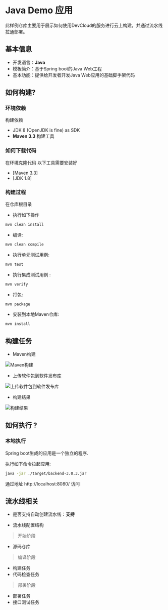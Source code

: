 # Java Demo 应用

此样例仓库主要用于展示如何使用DevCloud的服务进行云上构建，并通过流水线拉通部署。

## 基本信息

+ 开发语言：**Java**
+ 模板简介：基于Spring boot的Java Web工程
+ 基本功能：提供给开发者开发Java Web应用的基础脚手架代码

## 如何构建?

### 环境依赖

构建依赖
* JDK 8 (OpenJDK is fine) as SDK
* **Maven 3.3** 构建工具

### 如何下载代码

在环境克隆代码
以下工具需要安装好

* [Maven 3.3]
* [JDK 1.8]

### 构建过程

在仓库根目录

* 执行如下操作
```bash
mvn clean install
```
* 编译:
```bash
mvn clean compile
```
* 执行单元测试用例:
```bash
mvn test
```
* 执行集成测试用例 :
```bash
mvn verify
```

* 打包:
```bash
mvn package
```

* 安装到本地Maven仓库:
```bash
mvn install
```

## 构建任务

* Maven构建

![Maven构建](./images/maven-build.PNG)

* 上传软件包到软件发布库

![上传软件包到软件发布库](./images/upload-release-repository.PNG)

* 构建结果

![构建结果](./images/build-success.PNG)

## 如何执行 ?

### 本地执行

 Spring boot生成的应用是一个独立的程序.

执行如下命令拉起应用:

```bash
java -jar ./target/backend-3.0.3.jar
```

通过地址 http://localhost:8080/ 访问


## 流水线相关

- 是否支持自动创建流水线：**支持**

- 流水线配置结构

> 开始阶段
+ 源码仓库

> 编译阶段
+ 构建任务
+ 代码检查任务

> 部署阶段
+ 部署任务
+ 接口测试任务
